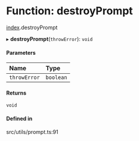 # Function: destroyPrompt

[index](../modules/index.md).destroyPrompt

▸ **destroyPrompt**(`throwError`): `void`

#### Parameters

| Name | Type |
| :------ | :------ |
| `throwError` | `boolean` |

#### Returns

`void`

#### Defined in

src/utils/prompt.ts:91
